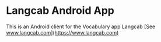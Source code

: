 # Langcab Android App

This is an Android client for the Vocabulary app Langcab [See www.langcab.com](https://www.langcab.com) 

